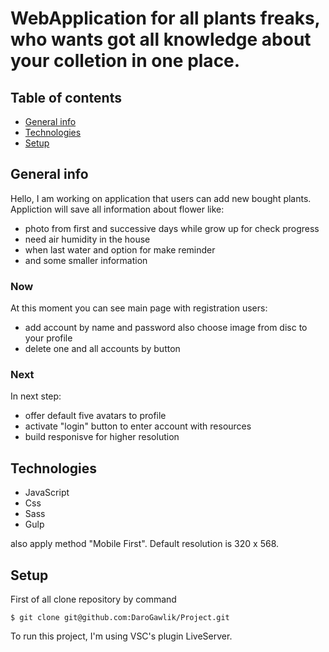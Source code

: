 # WebApplication for all plants freaks, who wants got all knowledge about your colletion in one place. 


## Table of contents
* [General info](#general-info)
* [Technologies](#technologies)
* [Setup](#setup)

## General info

Hello, 
I am working on application that users can add new bought plants. 
Appliction will save all information about flower like:
- photo from first and successive days while grow up for check progress
- need air humidity in the house 
- when last water and option for make reminder
- and some smaller information

### Now
At this moment you can see main page with registration users: 
- add account by name and password also choose image from disc to your profile
- delete one and all accounts by button

### Next
In next step:
- offer default five avatars to profile 
- activate "login" button to enter account with resources
- build responisve for higher resolution 

## Technologies
- JavaScript
- Css
- Sass
- Gulp

also apply method "Mobile First". Default resolution is 320 x 568.

## Setup
First of all clone repository by command

```
$ git clone git@github.com:DaroGawlik/Project.git
```
To run this project, I'm using VSC's plugin LiveServer.

